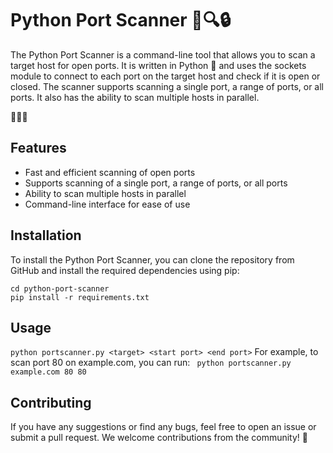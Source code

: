 # Python Port Scanner 🐍🔍🔒
The Python Port Scanner is a command-line tool that allows you to scan a target host for open ports. It is written in Python 🐍 and uses the sockets module to connect to each port on the target host and check if it is open or closed. The scanner supports scanning a single port, a range of ports, or all ports. It also has the ability to scan multiple hosts in parallel.

🚀🔎👀

## Features
* Fast and efficient scanning of open ports
* Supports scanning of a single port, a range of ports, or all ports
* Ability to scan multiple hosts in parallel
* Command-line interface for ease of use

## Installation
To install the Python Port Scanner, you can clone the repository from GitHub and install the required dependencies using pip:
```git clone https://github.com/your-username/python-port-scanner.git
cd python-port-scanner
pip install -r requirements.txt
```
## Usage
```python portscanner.py <target> <start port> <end port>```
For example, to scan port 80 on example.com, you can run:
``` python portscanner.py example.com 80 80```

## Contributing
If you have any suggestions or find any bugs, feel free to open an issue or submit a pull request. We welcome contributions from the community! 🤝


